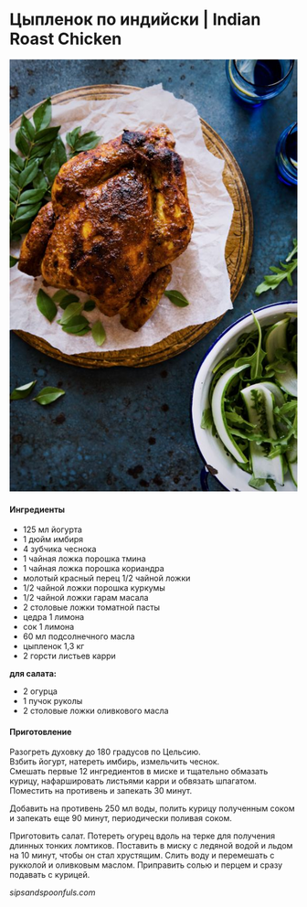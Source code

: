 ﻿---
image: ../pics/e354d9cbc0165bf1634b0f2c668a6f50.jpg
---
# Цыпленок по индийски \| Indian Roast Chicken

![](../pics/e354d9cbc0165bf1634b0f2c668a6f50.jpg)

#### Ингредиенты

* 125 мл йогурта
* 1 дюйм имбиря
* 4 зубчика чеснока
* 1 чайная ложка порошка тмина
* 1 чайная ложка порошка кориандра
* молотый красный перец 1/2 чайной ложки
* 1/2 чайной ложки порошка куркумы
* 1/2 чайной ложки гарам масала
* 2 столовые ложки томатной пасты
* цедра 1 лимона
* сок 1 лимона
* 60 мл подсолнечного масла
* цыпленок 1,3 кг
* 2 горсти листьев карри

**для салата:**

* 2 огурца
* 1 пучок руколы
* 2 столовые ложки оливкового масла

#### Приготовление

Разогреть духовку до 180 градусов по Цельсию.  
Взбить йогурт, натереть имбирь, измельчить чеснок.  
Смешать первые 12 ингредиентов в миске и тщательно обмазать курицу, нафаршировать листьями карри и обвязать шпагатом. Поместить на противень и запекать 30 минут.

Добавить на противень 250 мл воды, полить курицу полученным соком и запекать еще 90 минут, периодически поливая соком.

Приготовить салат. Потереть огурец вдоль на терке для получения длинных тонких ломтиков. Поставить в миску с ледяной водой и льдом на 10 минут, чтобы он стал хрустящим. Слить воду и перемешать с рукколой и оливковым маслом. Приправить солью и перцем и сразу подавать с курицей.

*sipsandspoonfuls.com*
